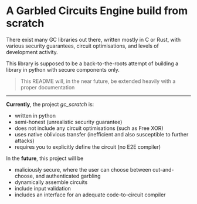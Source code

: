 # A Garbled Circuits Engine build from scratch

There exist many GC libraries out there, written mostly in C or Rust, with various security guarantees, circuit optimisations, and levels of development activity.

This library is supposed to be a back-to-the-roots attempt of building a library in python with secure components only.


> This README will, in the near future, be extended heavily with a proper documentation

---

**Currently**, the project *gc_scratch* is:

- written in python
- semi-honest (unrealistic security guarantee)
- does not include any circuit optimisations (such as Free XOR)
- uses native oblivious transfer (inefficient and also susceptible to further attacks)
- requires you to explicitly define the circuit (no E2E compiler)


In the **future**, this project will be

- maliciously secure, where the user can choose between cut-and-choose, and authenticated garbling
- dynamically assemble circuits
- include input validation
- includes an interface for an adequate code-to-circuit compiler

